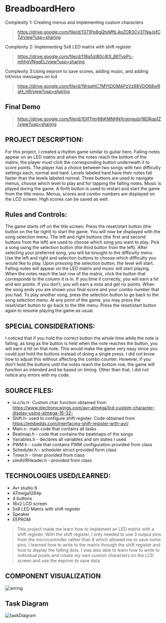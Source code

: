 # BreadboardHero
Complexity 1: Creating menus and implementing custom characters
>https://drive.google.com/file/d/1371Pp8gQtxMftL4qZOR3Cy3TNaJsfC7J/view?usp=sharing 

Complexity 2: Implementing 5x8 LED matrix with shift register 
>https://drive.google.com/file/d/118g5zl80c4tX_8tITvpPc-mhhgVNgqEL/view?usp=sharing  

Complexity 3:Using eeprom to save scores, adding music, and adding hit/miss messages on lcd
>https://drive.google.com/file/d/19rsqHC7MYtDOMAPzVz88VDO68wRqH_hR/view?usp=sharing  

## Final Demo
>https://drive.google.com/file/d/1DIfTntr68jKMNHNXrstmexbi18DRqp1Z/view?usp=sharing 



## PROJECT DESCRIPTION:
For this project, I created a rhythm game similar to guitar hero. Falling notes
appear on an LED matrix and when the notes reach the bottom of the matrix, the player
must click the corresponding button underneath it to score points. The player has a
choice between two songs with two difficulty settings each, normal and hard. Levels
labeled hard have their notes fall faster than the levels labeled normal. Three buttons
are used to navigate menus, choose which level to play and for tapping the falling
notes. Music is played during the game. A forth button is used to restart and start the
game from the title menu. Menus, scores and combo numbers are displayed on the
LCD screen. High scores can be saved as well.

## Rules and Controls:
The game starts off on the title screen. Press the reset/start button (the button on the far
right) to start the game. You will now be displayed with the song selection menu. The
left and right buttons (the first and second buttons from the left) are used to choose
which song you want to play. Pick a song using the selection button (the third button
from the left). After selecting your preferred song, you will be brought to the difficulty
menu. Use the left and right and selection buttons to choose which difficulty you would
like to play. Upon pressing the selection button, the level will start. Falling notes will
appear on the LED matrix and music will start playing. When the notes reach the last
row of the matrix, click the button that corresponds to the column it is in. If you time it
correctly, you will earn a hit and win points. If you don’t, you will earn a miss and get no
points. When the song ends you are shown your final score and your combo number
that you had. To play another song, press the selection button to go back to the song
selection menu. At any point of the game, you may press the reset/start button to go
back to the title menu. Press the reset/start button again to resume playing the game as
usual.

## SPECIAL CONSIDERATIONS:
I noticed that if you hold the correct button the whole time while the note is falling, as
long as the button is held when the note reaches the button, you will earn a hit on that
note. This would make the game very easy since you could just hold the buttons instead
of doing a single press. I did not know how to adjust this without affecting the combo
counter. However, if you don’t hold the buttons until the notes reach the bottom row, the
game will function as intended and be based on timing. Other than that, I did not notice
any errors with my code.

## SOURCE FILES:
* io.c/io.h- Custom char function obtained from
https://www.electronicwings.com/avr-atmega/lcd-custom-character-display-using-atmega-16-32-
* Shift.h- used to configure shift register. Code obtained from
https://embedds.com/interfacing-shift-register-with-avr/
* Main.c- main code that contains all tasks
* Beatmap.h - code that contains the beatmaps of the songs
* Variables.h - declares all variables and sm states I used
* PWM.h - code that contains PWM configuration provided from class
* Scheduler.h - scheduler struct provided form class
* Timer.h - timer provided from class
* simAVRHeader.h - provided from class

## TECHNOLOGIES USED/LEARNED:
* Avr studio 6
* ATmega1284p
* 4 buttons
* 16x2 LCD screen
* 5x8 LED Matrix with shift register
* Speaker
* EEPROM
>This project made me learn how to implement an LED matrix with a shift register. With
the shift register, I only needed to use 3 output pins from the microcontroller rather than
8 which allowed me to save some pins. I learned how to write to the matrix through the
shift register and how to display the falling dots. I was also able to learn how to write to
individual pixels and create my own custom characters on the LCD screen and use the
eeprom to save data.

## COMPONENT VISUALIZATION
![wiring](https://user-images.githubusercontent.com/72577619/160269382-78cc5bd2-3e0b-450c-b260-0e5e62665ff5.png)

## Task Diagram
![taskDiagram](https://user-images.githubusercontent.com/72577619/160269400-4d7df4be-2625-4946-82c9-2822bbc445c2.png)

